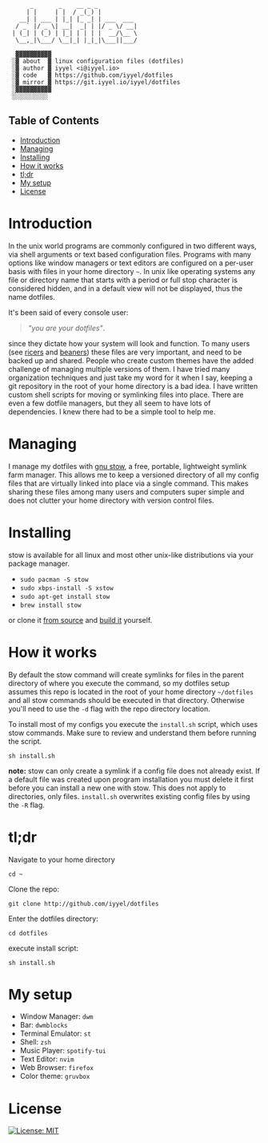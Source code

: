 ```
      _       _    __ _ _           
     | |     | |  / _(_) |          
   __| | ___ | |_| |_ _| | ___  ___ 
  / _` |/ _ \| __|  _| | |/ _ \/ __|
 | (_| | (_) | |_| | | | |  __/\__ \
  \__,_|\___/ \__|_| |_|_|\___||___/
                                    
  ▓▓▓▓▓▓▓▓▓▓
 ░▓ about  ▓ linux configuration files (dotfiles)
 ░▓ author ▓ iyyel <i@iyyel.io>
 ░▓ code   ▓ https://github.com/iyyel/dotfiles
 ░▓ mirror ▓ https://git.iyyel.io/iyyel/dotfiles
 ░▓▓▓▓▓▓▓▓▓▓
 ░░░░░░░░░░
```


## Table of Contents
 - [Introduction](#Introduction)
 - [Managing](#Managing)
 - [Installing](#Installing)
 - [How it works](#How-it-works)
 - [tl;dr](#tldr)
 - [My setup](#My-setup)
 - [License](#License)


# Introduction
In the unix world programs are commonly configured in two different ways, via shell arguments or text based configuration files.
Programs with many options like window managers or text editors are configured on a per-user basis with files in your home directory `~`.
In unix like operating systems any file or directory name that starts with a period or full stop character is considered hidden,
and in a default view will not be displayed, thus the name dotfiles. 

It's been said of every console user: 
> _"you are your dotfiles"_.

since they dictate how your system will look and function. To many users (see [ricers](http://unixporn.net) and [beaners](http://nixers.net)) 
these files are very important, and need to be backed up and shared. People who create custom themes have the added challenge of managing
multiple versions of them. I have tried many organization techniques and just take my word for it when I say, keeping a git repository in the 
root of your home directory is a bad idea. I have written custom shell scripts for moving or symlinking files into place. There are even a few 
dotfile managers, but they all seem to have lots of dependencies. I knew there had to be a simple tool to help me.


# Managing
I manage my dotfiles with [gnu stow](http://www.gnu.org/software/stow/), a free, portable, lightweight symlink farm manager. 
This allows me to keep a versioned directory of all my config files that are virtually linked into place via a single command. 
This makes sharing these files among many users and computers super simple and does not clutter your home directory with version control files.


# Installing
stow is available for all linux and most other unix-like distributions via your package manager.

- `sudo pacman -S stow`
- `sudo xbps-install -S xstow`
- `sudo apt-get install stow`
- `brew install stow`

or clone it [from source](https://savannah.gnu.org/git/?group=stow) and [build it](http://git.savannah.gnu.org/cgit/stow.git/tree/INSTALL) yourself.


# How it works
By default the stow command will create symlinks for files in the parent directory of where you execute the command, so my dotfiles setup assumes this
repo is located in the root of your home directory `~/dotfiles` and all stow commands should be executed in that directory. Otherwise you'll need to use
the `-d` flag with the repo directory location.

To install most of my configs you execute the `install.sh` script, which uses stow commands. Make sure to review and understand them before running the script.

`sh install.sh`

**note:** stow can only create a symlink if a config file does not already exist. If a default file was created upon program installation you must delete it 
first before you can install a new one with stow. This does not apply to directories, only files. `install.sh` overwrites existing config files by using the `-R` flag.


# tl;dr
Navigate to your home directory

`cd ~`

Clone the repo:

`git clone http://github.com/iyyel/dotfiles`

Enter the dotfiles directory:

`cd dotfiles`

execute install script:

`sh install.sh`


# My setup

- Window Manager: `dwm`
- Bar: `dwmblocks`
- Terminal Emulator: `st`
- Shell: `zsh`
- Music Player: `spotify-tui`
- Text Editor: `nvim`
- Web Browser: `firefox`
- Color theme: `gruvbox`


# License
[![License: MIT](https://img.shields.io/badge/License-MIT-yellow.svg)](LICENSE.md)
